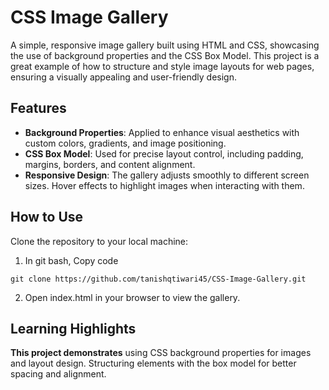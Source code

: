 # CSS Image Gallery
A simple, responsive image gallery built using HTML and CSS, showcasing the use of background properties and the CSS Box Model. 
This project is a great example of how to structure and style image layouts for web pages, ensuring a visually appealing and user-friendly design.

## Features
- **Background Properties**: Applied to enhance visual aesthetics with custom colors, gradients, and image positioning.
- **CSS Box Model**: Used for precise layout control, including padding, margins, borders, and content alignment.
- **Responsive Design**: The gallery adjusts smoothly to different screen sizes.
Hover effects to highlight images when interacting with them.

## How to Use

Clone the repository to your local machine:
1. In git bash, Copy code
   
```
git clone https://github.com/tanishqtiwari45/CSS-Image-Gallery.git

```
2. Open index.html in your browser to view the gallery.


## Learning Highlights
**This project demonstrates**
using CSS background properties for images and layout design.
Structuring elements with the box model for better spacing and alignment.

